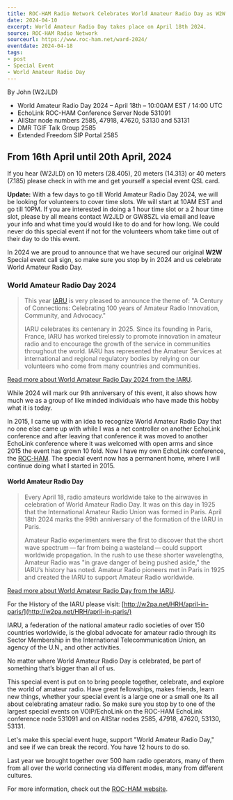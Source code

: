 ```yaml
---
title: ROC-HAM Radio Network Celebrates World Amateur Radio Day as W2W
date: 2024-04-10
excerpt: World Amateur Radio Day takes place on April 18th 2024.
source: ROC-HAM Radio Network
sourceurl: https://www.roc-ham.net/ward-2024/
eventdate: 2024-04-18
tags:
- post
- Special Event
- World Amateur Radio Day
---
```

By John (W2JLD)

- World Amateur Radio Day 2024 – April 18th – 10:00AM EST / 14:00 UTC
- EchoLink ROC-HAM Conference Server Node 531091
- AllStar node numbers 2585, 47918, 47620, 53130 and 53131
- DMR TGIF Talk Group 2585
- Extended Freedom SIP Portal 2585

## From 16th April until 20th April, 2024

If you hear (W2JLD) on 10 meters (28.405), 20 meters (14.313) or 40 meters (7.185) please check in with me and get yourself a special event QSL card.

**Update:** With a few days to go till World Amateur Radio Day 2024, we will be looking for volunteers to cover time slots. We will start at 10AM EST and go till 10PM. If you are interested in doing a 1 hour time slot or a 2 hour time slot, please by all means contact W2JLD or GW8SZL via email and leave your info and what time you’d would like to do and for how long. We could never do this special event if not for the volunteers whom take time out of their day to do this event.

In 2024 we are proud to announce that we have secured our original **W2W** Special event call sign, so make sure you stop by in 2024 and us celebrate World Amateur Radio Day.

### World Amateur Radio Day 2024

> This year [IARU](https://www.iaru.org/) is very pleased to announce the theme of: "A Century of Connections: Celebrating 100 years of Amateur Radio Innovation, Community, and Advocacy."
>
> IARU celebrates its centenary in 2025. Since its founding in Paris, France, IARU has worked tirelessly to promote innovation in amateur radio and to encourage the growth of the service in communities throughout the world. IARU has represented the Amateur Services at international and regional regulatory bodies by relying on our volunteers who come from many countries and communities.

[Read more about World Amateur Radio Day 2024 from the IARU](https://www.iaru.org/world-amateur-radio-day-april-18-2024/).

While 2024 will mark our 9th anniversary of this event, it also shows how much we as a group of like minded individuals who have made this hobby what it is today.

In 2015, I came up with an idea to recognize World Amateur Radio Day that no one else came up with while I was a net controller on another EchoLink conference and after leaving that conference it was moved to another EchoLink conference where it was welcomed with open arms and since 2015 the event has grown 10 fold. Now I have my own EchoLink conference, the [ROC-HAM](https://www.roc-ham.net/). The special event now has a permanent home, where I will continue doing what I started in 2015.
    
#### World Amateur Radio Day

> Every April 18, radio amateurs worldwide take to the airwaves in celebration of World Amateur Radio Day. It was on this day in 1925 that the International Amateur Radio Union was formed in Paris. April 18th 2024 marks the 99th anniversary of the formation of the IARU in Paris.
>
> Amateur Radio experimenters were the first to discover that the short wave spectrum — far from being a wasteland — could support worldwide propagation. In the rush to use these shorter wavelengths, Amateur Radio was "in grave danger of being pushed aside," the IARU’s history has noted. Amateur Radio pioneers met in Paris in 1925 and created the IARU to support Amateur Radio worldwide.

[Read more about World Amateur Radio Day from the IARU](https://www.iaru.org/on-the-air/world-amateur-radio-day/).

For the History of the IARU please visit: [http://w2pa.net/HRH/april-in-paris/](http://w2pa.net/HRH/april-in-paris/)

IARU, a federation of the national amateur radio societies of over 150 countries worldwide, is the global advocate for amateur radio through its Sector Membership in the International Telecommunication Union, an agency of the U.N., and other activities.

No matter where World Amateur Radio Day is celebrated, be part of something that’s bigger than all of us.

This special event is put on to bring people together, celebrate, and explore the world of amateur radio. Have great fellowships, makes friends, learn new things, whether your special event is a large one or a small one its all about celebrating amateur radio. So make sure you stop by to one of the largest special events on VOIP/EchoLink on the ROC-HAM EchoLink conference node 531091 and on AllStar nodes 2585, 47918, 47620, 53130, 53131.

Let's make this special event huge, support "World Amateur Radio Day," and see if we can break the record. You have 12 hours to do so.

Last year we brought together over 500 ham radio operators, many of them from all over the world connecting via different modes, many from different cultures.

For more information, check out the [ROC-HAM website](https://www.roc-ham.net/ward-2024/).
